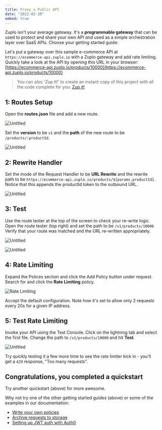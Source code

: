 ```yaml
---
title: Proxy a Public API
date: "2022-02-18"
embed: true
---
```


Zuplo isn't your average gateway. It's a **programmable gateway** that can be
used to protect and share your own API _and_ used as a simple orchestration
layer over SaaS APIs. Choose your getting started guide:

<QuickstartPicker />

Let's put a gateway over this sample e-commerce API at
`https://ecommerce-api.zuplo.io` with a Zuplo gateway and add rate limiting.
Quickly take a look at the API by opening this URL in your browser:
[https://ecommerce-api.zuplo.io/products/10000](https://ecommerce-api.zuplo.io/products/10000)

> You can also 'Zup It!' to create an instant copy of this project with all the
> code complete for you:
> [Zup it!](https://portal.zuplo.com/clone?sourceRepoUrl=https://github.com/zuplo/samples-gateway-over-airtable.git)

## 1: Routes Setup

Open the **routes.json** file and add a new route.

![Untitled](/media/getting-started/add-route.png)

Set the **version** to be `v1` and the **path** of the new route to be
`/products/:productId`.

![Untitled](/media/getting-started/path.png)

## 2: Rewrite Handler

Set the mode of the Request Handler to be **URL Rewrite** and the rewrite path
to be `https://ecommerce-api.zuplo.io/products/${params.productId}`. Notice that
this appends the productId token to the outbound URL.

![Untitled](/media/getting-started/rewrite.png)

## 3: Test

Use the route tester at the top of the screen to check your re-write logic. Open
the route tester (top right) and set the path to be `/v1/products/10000`. Verify
that your route was matched and the URL re-written appropriately.

![Untitled](/media/getting-started/route-tester.png)

![Untitled](/media/getting-started/route-matched.png)

## 4: Rate Limiting

Expand the Polices section and click the Add Policy button under request. Search
for and click the **Rate Limiting** policy.

![Rate Limiting](/media/getting-started/rate-limit.png)

Accept the default configuration. Note how it's set to allow only 2 requests
every 20s for a given IP address.

## 5: Test Rate Limiting

Invoke your API using the Test Console. Click on the lightning tab and select
the first file. Change the path to `/v1/products/10000` and hit **Test**.

![Untitled](/media/getting-started/test-client.png)

Try quickly testing it a few more time to see the rate limiter kick in - you'll
get a `429` response, "Too many requests".

## Congratulations, you completed a quickstart

Try another quickstart (above) for more awesome.

Why not try one of the other getting started guides (above) or some of the
examples in our documentation:

- [Write your own policies](/docs/policies)
- [Archive requests to storage](/docs/examples/archiving-requests-to-storage)
- [Setting up JWT auth with Auth0](/docs/policies/auth0-jwt-auth)
